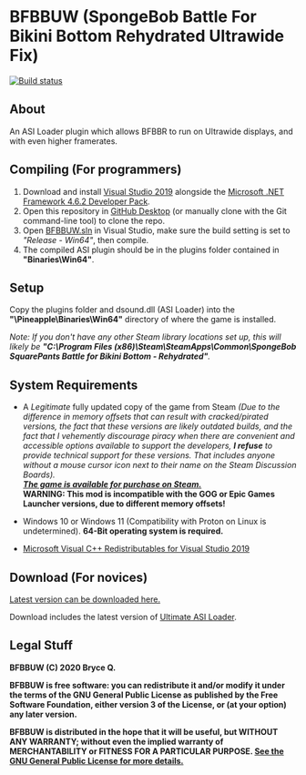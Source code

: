 # BFBBUW (SpongeBob Battle For Bikini Bottom Rehydrated Ultrawide Fix)
[![Build status](https://ci.appveyor.com/api/projects/status/xio5pfprnw7vk7p5?svg=true)](https://ci.appveyor.com/project/KingKrouch/bfbbuw/build/artifacts)

## About
An ASI Loader plugin which allows BFBBR to run on Ultrawide displays, and with even higher framerates.

## Compiling (For programmers)
1. Download and install [Visual Studio 2019](https://visualstudio.microsoft.com/downloads) alongside the [Microsoft .NET Framework 4.6.2 Developer Pack](https://www.microsoft.com/en-us/download/details.aspx?id=53321).
2. Open this repository in [GitHub Desktop](https://desktop.github.com/) (or manually clone with the Git command-line tool) to clone the repo.
3. Open [BFBBUW.sln](BFBBUW.sln) in Visual Studio, make sure the build setting is set to *"Release - Win64"*, then compile.
4. The compiled ASI plugin should be in the plugins folder contained in **"Binaries\Win64"**.

## Setup
Copy the plugins folder and dsound.dll (ASI Loader) into the **"\Pineapple\Binaries\Win64\"** directory of where the game is installed.

*Note: If you don't have any other Steam library locations set up, this will likely be **"C:\Program Files (x86)\Steam\SteamApps\Common\SpongeBob SquarePants Battle for Bikini Bottom - Rehydrated"**.*

## System Requirements
* A *Legitimate* fully updated copy of the game from Steam *(Due to the difference in memory offsets that can result with cracked/pirated versions, the fact that these versions are likely outdated builds, and the fact that I vehemently discourage piracy when there are convenient and accessible options available to support the developers, **I refuse** to provide technical support for these versions. That includes anyone without a mouse cursor icon next to their name on the Steam Discussion Boards).*<br />
[***The game is available for purchase on Steam.***](https://store.steampowered.com/app/969990/)<br />
**WARNING: This mod is incompatible with the GOG or Epic Games Launcher versions, due to different memory offsets!**

* Windows 10 or Windows 11 (Compatibility with Proton on Linux is undetermined). **64-Bit operating system is required.**

* [Microsoft Visual C++ Redistributables for Visual Studio 2019](https://aka.ms/vs/16/release/vc_redist.x64.exe)

## Download (For novices)
[Latest version can be downloaded here.](https://github.com/KingKrouch/BFBBUW/releases)

Download includes the latest version of [Ultimate ASI Loader](https://github.com/ThirteenAG/Ultimate-ASI-Loader).

## Legal Stuff
**BFBBUW (C) 2020 Bryce Q.**

**BFBBUW is free software: you can redistribute it and/or modify it under the terms of the GNU General Public License as published by the Free Software Foundation, either version 3 of the License, or (at your option) any later version.**

**BFBBUW is distributed in the hope that it will be useful, but WITHOUT ANY WARRANTY; without even the implied warranty of MERCHANTABILITY or FITNESS FOR A PARTICULAR PURPOSE. [See the GNU General Public License for more details.](https://gitlab.com/KingKrouch/BFBBUW/-/blob/master/LICENSE)**
